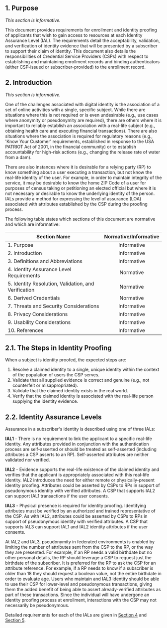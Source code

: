<a name="sec1"></a>

<div class="breaker"></div>

## 1. <a name="purpose"></a> Purpose

_This section is informative._

This document provides requirements for enrollment and identity proofing of applicants that wish to gain access to resources at each Identity Assurance Level (IAL).  The requirements detail the acceptability, validation, and verification of identity evidence that will be presented by a subscriber to support their claim of identity. This document also details the responsibilities of Credential Service Providers (CSPs) with respect to establishing and maintaining enrollment records and binding authenticators (either CSP-issued or subscriber-provided) to the enrollment record.

<a name="sec2"></a>

## 2. <a name="intro"></a> Introduction

_This section is informative._

One of the challenges associated with digital identity is the association of a set of online activities with a single, specific subject. While there are situations where this is not required or is even undesirable (e.g., use cases where anonymity or pseudonymity are required), there are others where it is important to reliably establish an association with a real-life subject (e.g., obtaining health care and executing financial transactions). There are also situations where the association is required for regulatory reasons (e.g., 'Know Your Customer' requirements, established in response to the USA PATRIOT Act of 2001, in the financial community) or to establish accountability for high-risk actions (e.g., changing the release rate of water from a dam).

There are also instances where it is desirable for a relying party (RP) to know something about a user executing a transaction, but not know the real-life identity of the user.  For example, in order to maintain integrity of the service, it may be desirable to know the home ZIP Code of a user for purposes of census taking or petitioning an elected official but where it is not necessary or desirable to know the underlying identity of the person. IALs provide a method for expressing the level of assurance (LOA) associated with attributes established by the CSP during the proofing process.

The following table states which sections of this document are normative and which are informative:

|Section Name|Normative/Informative|
|----|:--:|
|1. Purpose|Informative|
|2. Introduction|Informative|
|3. Definitions and Abbreviations|Informative|
|4. Identity Assurance Level Requirements|Normative|
|5. Identity Resolution, Validation, and Verification|Normative|
|6. Derived Credentials|Normative|
|7. Threats and Security Considerations|Informative|
|8. Privacy Considerations|Informative|
|9. Usability Considerations|Informative|
|10. References|Informative|

## 2.1. The Steps in Identity Proofing

When a subject is identity proofed, the expected steps are:  

1. Resolve a claimed identity to a single, unique identity within the context of the population of users the CSP serves.
2. Validate that all supplied evidence is correct and genuine (e.g., not counterfeit or misappropriated).
3. Validate that the claimed identity exists in the real world.
4. Verify that the claimed identity is associated with the real-life person supplying the identity evidence.

## 2.2. Identity Assurance Levels

Assurance in a subscriber's identity is described using one of three IALs:

**IAL1** - There is no requirement to link the applicant to a specific real-life identity. Any attributes provided in conjunction with the authentication process are self-asserted or should be treated as self-asserted (including attributes a CSP asserts to an RP). Self-asserted attributes are neither validated nor verified.

**IAL2** - Evidence supports the real-life existence of the claimed identity and verifies that the applicant is appropriately associated with this real-life identity. IAL2 introduces the need for either remote or physically-present identity proofing. Attributes could be asserted by CSPs to RPs in support of pseudonymous identity with verified attributes. A CSP that supports IAL2 can support IAL1 transactions if the user consents.

**IAL3** - Physical presence is required for identity proofing. Identifying attributes must be verified by an authorized and trained representative of the CSP. As with IAL2, attributes could be asserted by CSPs to RPs in support of pseudonymous identity with verified attributes.  A CSP that supports IAL3 can support IAL1 and IAL2 identity attributes if the user consents.

At IAL2 and IAL3, pseudonymity in federated environments is enabled by limiting the number of attributes sent from the CSP to the RP, or the way they are presented. For example, if an RP needs a valid birthdate but no other personal details, the RP should leverage a CSP to request just the birthdate of the subscriber. It is preferred for the RP to ask the CSP for an attribute reference. For example, if a RP needs to know if a subscriber is older than 18 they should request a boolean value, not the entire birthdate in order to evaluate age. Users who maintain and IAL3 identity should be able to use their CSP for lower-level and pseudonymous transactions, giving them the added benefit of being able to assert already-verified attributes as part of these transactions. Since the individual will have undergone an identity proofing process at enrollment, interactions with the CSP may not necessarily be pseudonymous.

Detailed requirements for each of the IALs are given in [Section 4](#ial-section) and [Section 5](#ipv-section).
